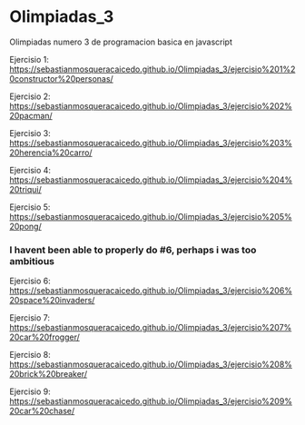 # Olimpiadas_3
Olimpiadas numero 3 de programacion basica en javascript

Ejercisio 1: https://sebastianmosqueracaicedo.github.io/Olimpiadas_3/ejercisio%201%20constructor%20personas/

Ejercisio 2: https://sebastianmosqueracaicedo.github.io/Olimpiadas_3/ejercisio%202%20pacman/

Ejercisio 3: https://sebastianmosqueracaicedo.github.io/Olimpiadas_3/ejercisio%203%20herencia%20carro/

Ejercisio 4: https://sebastianmosqueracaicedo.github.io/Olimpiadas_3/ejercisio%204%20triqui/

Ejercisio 5: https://sebastianmosqueracaicedo.github.io/Olimpiadas_3/ejercisio%205%20pong/

<h3> I havent been able to properly do #6, perhaps i was too ambitious</h3>

Ejercisio 6: https://sebastianmosqueracaicedo.github.io/Olimpiadas_3/ejercisio%206%20space%20invaders/


Ejercisio 7: https://sebastianmosqueracaicedo.github.io/Olimpiadas_3/ejercisio%207%20car%20frogger/

Ejercisio 8: https://sebastianmosqueracaicedo.github.io/Olimpiadas_3/ejercisio%208%20brick%20breaker/

Ejercisio 9: https://sebastianmosqueracaicedo.github.io/Olimpiadas_3/ejercisio%209%20car%20chase/

